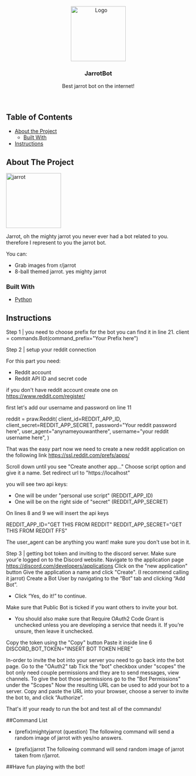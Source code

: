<!-- PROJECT LOGO -->
<br />
<p align="center">
  <a href="https://github.com/OugiFormula/Jarrot-bot/">
    <img src="https://i.imgur.com/XpwqV00.png" alt="Logo" width="150" height="150">
  </a>

  <h3 align="center">JarrotBot</h3>

  <p align="center">
    Best jarrot bot on the internet!
    <br />
    <br />
    <br />
  </p>
</p>



<!-- TABLE OF CONTENTS -->
## Table of Contents

* [About the Project](#about-the-project)
  * [Built With](#built-with)
* [Instructions](#instructions)



<!-- ABOUT THE PROJECT -->
## About The Project

<img src="https://i.imgur.com/sCthP6y.png" alt="jarrot" width="150" height="150">

Jarrot, oh the mighty jarrot you never ever had a bot related to you. therefore I represent to you the jarrot bot.

You can:
* Grab images from r/jarrot
* 8-ball themed jarrot. yes mighty jarrot


### Built With
* [Python](https://python.org)




<!-- GETTING STARTED -->
## Instructions

Step 1 | you need to choose prefix for the bot you can find it in line 21.
client = commands.Bot(command_prefix="Your Prefix here")

Step 2 | setup your reddit connection

For this part you need:
* Reddit account
* Reddit API ID and secret code

if you don't have reddit account create one on https://www.reddit.com/register/

first let's add our username and password on line 11

reddit = praw.Reddit(
    client_id=REDDIT_APP_ID,
    client_secret=REDDIT_APP_SECRET,
    password="Your reddit password here",
    user_agent="anynameyouwanthere",
    username="your reddit username here",
)

That was the easy part now we need to create a new reddit application on the following link
https://ssl.reddit.com/prefs/apps/

Scroll down until you see "Create another app..."
Choose script option and give it a name.
Set redirect url to "https://localhost"

you will see two api keys:
* One will be under "personal use script" (REDDIT_APP_ID)
* One will be on the right side of "secret" (REDDIT_APP_SECRET)

On lines 8 and 9 we will insert the api keys

REDDIT_APP_ID="GET THIS FROM REDDIT"
REDDIT_APP_SECRET="GET THIS FROM REDDIT FFS"

The user_agent can be anything you want! make sure you don't use bot in it.

Step 3 | getting bot token and inviting to the discord server.
Make sure your'e logged on to the Discord website.
Navigate to the application page https://discord.com/developers/applications
Click on the "new application" button
Give the application a name and click "Create". (I recommend calling it jarrot)
Create a Bot User by navigating to the “Bot” tab and clicking “Add Bot”.

* Click “Yes, do it!” to continue.

Make sure that Public Bot is ticked if you want others to invite your bot.

* You should also make sure that Require OAuth2 Code Grant is unchecked unless you are developing a service that needs it. If you’re unsure, then leave it unchecked.

Copy the token using the "Copy" button
Paste it inside line 6
DISCORD_BOT_TOKEN="INSERT BOT TOKEN HERE"

In-order to invite the bot into your server you need to go back into the bot page.
Go to the "OAuth2" tab
Tick the "bot" checkbox under "scopes"
the bot only need couple permissions and they are to send messages, view channels.
To give the bot those permissions go to the "Bot Permissions" under the "Scopes"
Now the resulting URL can be used to add your bot to a server. Copy and paste the URL into your browser, choose a server to invite the bot to, and click “Authorize”.

That's it! your ready to run the bot and test all of the commands!

##Command List

* (prefix)mightyjarrot (question)
The following command will send a random image of jarrot with yes/no answers.

* (prefix)jarrot
The following command will send random image of jarrot taken from r/jarrot.

##Have fun playing with the bot!
